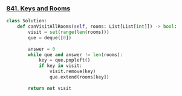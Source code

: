 ### [841. Keys and Rooms](https://leetcode.com/problems/keys-and-rooms)

```python
class Solution:
    def canVisitAllRooms(self, rooms: List[List[int]]) -> bool:
        visit = set(range(len(rooms)))
        que = deque([0])
        
        answer = 0
        while que and answer != len(rooms):
            key = que.popleft()
            if key in visit:
                visit.remove(key)
                que.extend(rooms[key])
                    
        return not visit
```

